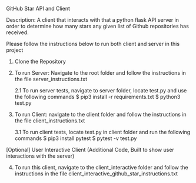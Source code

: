 GitHub Star API and Client

Description: A client that interacts with that a python flask API server in order to determine how many stars any given list of Github repositories has received.

Please follow the instructions below to run both client and server in this project

1. Clone the Repository

2. To run Server: Navigate to the root folder and follow the instructions in the file server_instructions.txt

    2.1 To run server tests, navigate to server folder, locate test.py and use the following commands
    $ pip3 install -r requirements.txt
    $ python3 test.py

3. To run Client: navigate to the client folder and follow the instructions in the file client_instructions.txt

    3.1 To run client tests, locate test.py in client folder and run the following commands
    $ pip3 install pytest
    $ pytest -v test.py


[Optional]
User Interactive Client (Additional Code, Built to show user interactions with the server)

4. To run this client, navigate to the client_interactive folder and follow the instructions in the file client_interactive_github_star_instructions.txt
